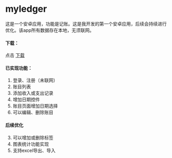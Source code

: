 # myledger

这是一个安卓应用，功能是记账。这是我开发的第一个安卓应用，后续会持续进行优化。该app所有数据存在本地，无须联网。

#### 下载：
点击 [下载](https://github.com/chenzjjjjj/myledger/releases)

#### 已实现功能：

1. 登录、注册（未联网）
2. 账目列表
3. 添加收入或支出记录
4. 增加日期控件
5. 账目页面增加日期选择
6. 可以编辑、删除账目

#### 后续优化

3. 可以增加或删除标签
4. 图表统计功能实现
5. 支持excel导出、导入
